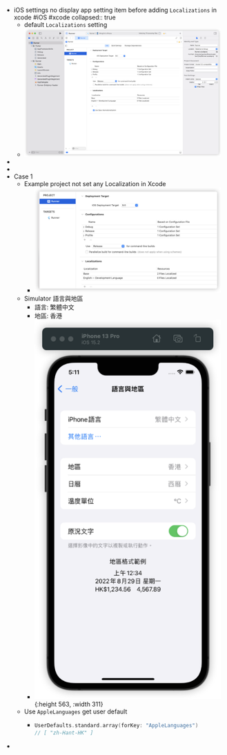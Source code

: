 - iOS settings no display app setting item before adding `Localizations` in xcode #iOS #xcode
  collapsed:: true
	- default `Localizations` setting
	- ![image.png](../assets/image_1655287401953_0.png)
-
-
- Case 1
	- Example project not set any Localization in Xcode
		- ![image.png](../assets/image_1655284191132_0.png)
	- Simulator 語言與地區
		- 語言: 繁體中文
		- 地區: 香港
		- ![image.png](../assets/image_1655284278188_0.png){:height 563, :width 311}
	- Use `AppleLanguages` get user default
		- ```swift
		  UserDefaults.standard.array(forKey: "AppleLanguages")
		  // [ "zh-Hant-HK" ]
		  ```
-